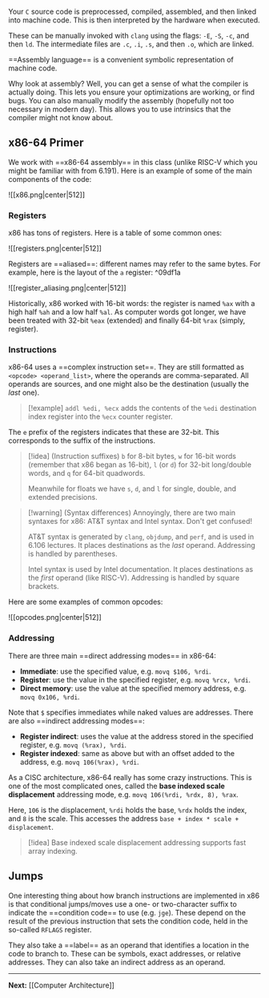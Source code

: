 Your `C` source code is preprocessed, compiled, assembled, and then linked into machine code. This is then interpreted by the hardware when executed.

These can be manually invoked with `clang` using the flags: `-E`, `-S`, `-c`, and then `ld`. The intermediate files are `.c`, `.i`, `.s`, and then `.o`, which are linked.

==Assembly language== is a convenient symbolic representation of machine code.

Why look at assembly? Well, you can get a sense of what the compiler is actually doing. This lets you ensure your optimizations are working, or find bugs. You can also manually modify the assembly (hopefully not too necessary in modern day). This allows you to use intrinsics that the compiler might not know about.

## x86-64 Primer

We work with ==x86-64 assembly== in this class (unlike RISC-V which you might be familiar with from 6.191). Here is an example of some of the main components of the code:

![[x86.png|center|512]]

### Registers

x86 has tons of registers. Here is a table of some common ones:

![[registers.png|center|512]]

Registers are ==aliased==: different names may refer to the same bytes. For example, here is the layout of the `a` register: ^09df1a

![[register_aliasing.png|center|512]]

Historically, x86 worked with 16-bit words: the register is named `%ax` with a high half `%ah` and a low half `%al`. As computer words got longer, we have been treated with 32-bit `%eax` (extended) and finally 64-bit `%rax` (simply, register).

### Instructions

x86-64 uses a ==complex instruction set==. They are still formatted as `<opcode> <operand_list>`, where the operands are comma-separated. All operands are sources, and one might also be the destination (usually the *last* one).

> [!example]
> `addl %edi, %ecx` adds the contents of the `%edi` destination index register into the `%ecx` counter register.

The `e` prefix of the registers indicates that these are 32-bit. This corresponds to the suffix of the instructions.

> [!idea] (Instruction suffixes)
> `b` for 8-bit bytes, `w` for 16-bit words (remember that x86 began as 16-bit), `l` (or `d`) for 32-bit long/double words, and `q` for 64-bit quadwords.
> 
> Meanwhile for floats we have `s`, `d`, and `l` for single, double, and extended precisions.

> [!warning] (Syntax differences)
> Annoyingly, there are two main syntaxes for x86: AT&T syntax and Intel syntax. Don't get confused!
> 
> AT&T syntax is generated by `clang`, `objdump`, and `perf`, and is used in 6.106 lectures. It places destinations as the *last* operand. Addressing is handled by parentheses. 
> 
> Intel syntax is used by Intel documentation. It places destinations as the *first* operand (like RISC-V). Addressing is handled by square brackets.

Here are some examples of common opcodes:

![[opcodes.png|center|512]]

### Addressing

There are three main ==direct addressing modes== in x86-64:

* **Immediate**: use the specified value, e.g. `movq $106, %rdi`.
* **Register**: use the value in the specified register, e.g. `movq %rcx, %rdi`.
* **Direct memory**: use the value at the specified memory address, e.g. `movq 0x106, %rdi`.

Note that `$` specifies immediates while naked values are addresses. There are also ==indirect addressing modes==:

* **Register indirect**: uses the value at the address stored in the specified register, e.g. `movq (%rax), %rdi`.
* **Register indexed**: same as above but with an offset added to the address, e.g. `movq 106(%rax), %rdi`. 

As a CISC architecture, x86-64 really has some crazy instructions. This is one of the most complicated ones, called the **base indexed scale displacement** addressing mode, e.g. `movq 106(%rdi, %rdx, 8), %rax`.

Here, `106` is the displacement, `%rdi` holds the base, `%rdx` holds the index, and `8` is the scale. This accesses the address `base + index * scale + displacement`.

> [!idea]
> Base indexed scale displacement addressing supports fast array indexing.

## Jumps

One interesting thing about how branch instructions are implemented in x86 is that conditional jumps/moves use a one- or two-character suffix to indicate the ==condition code== to use (e.g. `jge`). These depend on the result of the previous instruction that sets the condition code, held in the so-called `RFLAGS` register.

They also take a ==label== as an operand that identifies a location in the code to branch to. These can be symbols, exact addresses, or relative addresses. They can also take an indirect address as an operand.

---

**Next:** [[Computer Architecture]]